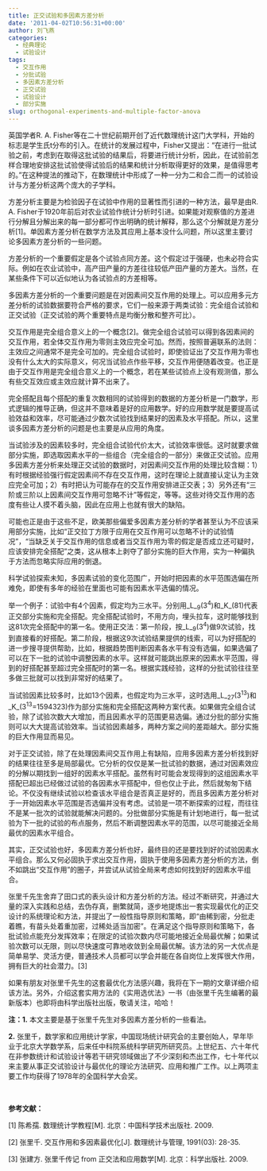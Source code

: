 ```yaml
---
title: 正交试验和多因素方差分析
date: '2011-04-02T10:56:31+00:00'
author: 刘飞燕
categories:
  - 经典理论
  - 试验设计
tags:
  - 交互作用
  - 分批试验
  - 多因素方差分析
  - 正交试验
  - 试验设计
  - 部分实施
slug: orthogonal-experiments-and-multiple-factor-anova
---
```


英国学者R. A. Fisher等在二十世纪前期开创了近代数理统计这门大学科，开始的标志是学生氏t分布的引入。在统计的发展过程中，Fisher又提出：“在进行一批试验之前，考虑到在取得这批试验的结果后，将要进行统计分析，因此，在试验前怎样合理地安排这批试验使得试验后的结果和统计分析取得更好的效果，是值得思考的。”在这种提法的推动下，在数理统计中形成了一种一分为二和合二而一的试验设计与方差分析这两个庞大的子学科。

方差分析主要是为检验因子在试验中作用的显著性而引进的一种方法，最早是由R. A. Fisher于1920年前后对农业试验作统计分析时引进。如果能对观察值的方差进行分解且分解出来的每一部分都可作出明确的统计解释，那么这个分解就是方差分析[1]。单因素方差分析在数学方法及其应用上基本没什么问题，所以这里主要讨论多因素方差分析的一些问题。

方差分析的一个重要假定是各个试验点同方差。这个假定过于强硬，也未必符合实际。例如在农业试验中，高产田产量的方差往往较低产田产量的方差大。当然，在某些条件下可以近似地认为各试验点的方差相等。

多因素方差分析的一个重要问题是在对因素间交互作用的处理上。可以应用多元方差分析的试验数据要符合严格的要求，它们一般来源于两类试验：完全组合试验和正交试验（正交试验的两个重要特点是均衡分散和整齐可比）。

交互作用是完全组合意义上的一个概念[2]。做完全组合试验可以得到各因素间的交互作用，若全体交互作用为零则主效应完全可加。然而，按照普遍联系的法则：主效应之间通常不是完全可加的。完全组合试验时，即使验证出了交互作用为零也没有什么太大的实际意义，何况当试验点作些平移，交互作用便随着改变。也正是由于交互作用是完全组合意义上的一个概念，若在某些试验点上没有观测值，那么有些交互效应或主效应就计算不出来了。

完全搭配且每个搭配的重复次数相同的试验得到的数据的方差分析是一门数学，形式逻辑的推导正确，但这并不意味着是好的应用数学。好的应用数学就是要提高试验效益和效率，尽可能通过少数次试验找到结果好的因素及水平搭配。所以，这里谈多因素方差分析的问题是也主要是从应用的角度。

当试验涉及的因素较多时，完全组合试验代价太大，试验效率很低。这时就要求做部分实施，即选取因素水平的一些组合（完全组合的一部分）来做正交试验。应用多因素方差分析来处理正交试验的数据时，对因素间交互作用的处理比较含糊：1）有时根据经验强行假定因素间不存在交互作用，这时在理论上就直接认定认为主效应完全可加；2）有时把认为可能存在的交互作用安排进正交表；3）另外还有“三阶或三阶以上因素间交互作用可忽略不计”等假定，等等。这些对待交互作用的态度有些让人摸不着头脑，因此在应用上也就有很大的缺陷。

可能也正是由于这些不足，欧美那些偏爱多因素方差分析的学者甚至认为不应该采用部分实施，比如“正交拉丁方限于应用在交互作用可以忽略不计的试验情况”，“当缺乏关于交互作用的信息或者当交互作用为零的假定是否成立还可疑时，应该安排完全搭配”之类，这从根本上剥夺了部分实施的巨大作用，实为一种偏执于方法而忽略实际应用的倒退。

科学试验探索未知，多因素试验的变化范围广，开始时把因素的水平范围选偏在所难免，即使有多年的经验在里面也可能有因素水平选偏的情况。

举一个例子：试验中有4个因素，假定均为三水平。分别用_L_<sub>9</sub>(3<sup>4</sup>)和_K_(81)代表正交部分实施和完全搭配。完全搭配试验时，不用方向，埋头拉车，这时能够找到这81次完全搭配中的第一名。使用正交法：第一阶段，按_L_<sub>9</sub>(3<sup>4</sup>)做9次试验，找到直接看的好搭配。第二阶段，根据这9次试验结果提供的线索，可以为好搭配的进一步搜寻提供帮助，比如，根据趋势图判断因素各水平有没有选偏，如果选偏了可以在下一批的试验中调整因素的水平。这样就可能跳出原来的因素水平范围，得到的好搭配甚至超过完全搭配时的第一名。根据实践经验，这样的分批试验往往至多做三批就可以找到非常好的结果了。

当试验因素比较多时，比如13个因素，也假定均为三水平，这时选用_L_<sub>27</sub>(3<sup>13</sup>)和_K_(3<sup>13</sup>=1594323)作为部分实施和完全搭配这两种方案代表。如果做完全组合试验，除了试验次数大大增加，而且因素水平的范围更易选偏。通过分批的部分实施则可以大大提高试验效率。当试验因素越多，两种方案之间的差距越大。部分实施的巨大作用显而易见。

对于正交试验，除了在处理因素间交互作用上有缺陷，应用多因素方差分析找到好的结果往往至多是局部最优。它分析的仅仅是某一批试验的数据，通过对因素效应的分解以期找到一组好的因素水平搭配。虽然有时可能会发现得到的这组因素水平搭配已超出已经做过试验的各因素水平搭配中，但也仅止于此，然后就匆匆下结论。不仅没有继续试验以检查该水平组合是否真正是好的，而且多因素方差分析对于一开始因素水平范围是否选偏并没有考虑。试验是一项不断探索的过程，而往往不是某一批次的试验就能解决问题的。分批做部分实施是有计划地进行，每一批试验为下一批的试验的布点服务，然后不断调整因素水平的范围，以尽可能接近全局最优的因素水平组合。

其实，正交试验也好，多因素方差分析也好，最终目的还是要找到好的试验因素水平组合。那么又何必固执于求出交互作用，固执于使用多因素方差分析的方法，倒不如跳出“交互作用”的圈子，并尝试从试验全局来考虑如何找到好的因素水平组合。

张里千先生舍弃了田口式的表头设计和方差分析的方法。经过不断研究，并通过大量的深入实践和总结，去伪存真，删繁就简，逐步地提炼出一套实现最优化的正交设计的系统理论和方法，并提出了一般性指导原则和策略，即“由稀到密，分批走着瞧，有苗头处着重加密，过稀处适当加密”。在满足这个指导原则和策略下，各批试验点能充分发挥效率；在限定的试验次数内尽可能地接近全局最优解；如果试验次数可以无限，则以尽快速度可靠地收敛到全局最优解。该方法的另一大优点是简单易学、灵活方便，普通技术人员都可以学会并能在各自岗位上发挥很大作用，拥有巨大的社会潜力。[3]

如果有朋友对张里千先生的这套最优化方法感兴趣，我将在下一期的文章详细介绍该方法。另外，介绍这套实用方法的《实用选优法》一书（由张里千先生编著的最新版本）也即将由科学出版社出版，敬请关注，哈哈！

**注：1.** 本文主要是基于张里千先生对多因素方差分析的一些看法。

**2.** 张里千，数学家和应用统计学家，中国现场统计研究会的主要创始人，早年毕业于北京大学数学系，后来任中科院系统科学研究所研究员。上世纪五、六十年代在非参数统计和试验设计等若干研究领域做出了不少深刻和杰出工作，七十年代以来主要从事正交试验设计与最优化的理论方法研究、应用和推广工作。以上两项主要工作均获得了1978年的全国科学大会奖。

&nbsp;

**参考文献：**

[1] 陈希孺. 数理统计学教程[M]. 北京：中国科学技术出版社. 2009.

[2] 张里千. 交互作用和多因素最优化[J]. 数理统计与管理, 1991(03): 28-35.

[3] 张建方. 张里千传记 from 正交法和应用数学[M]. 北京：科学出版社. 2009.
